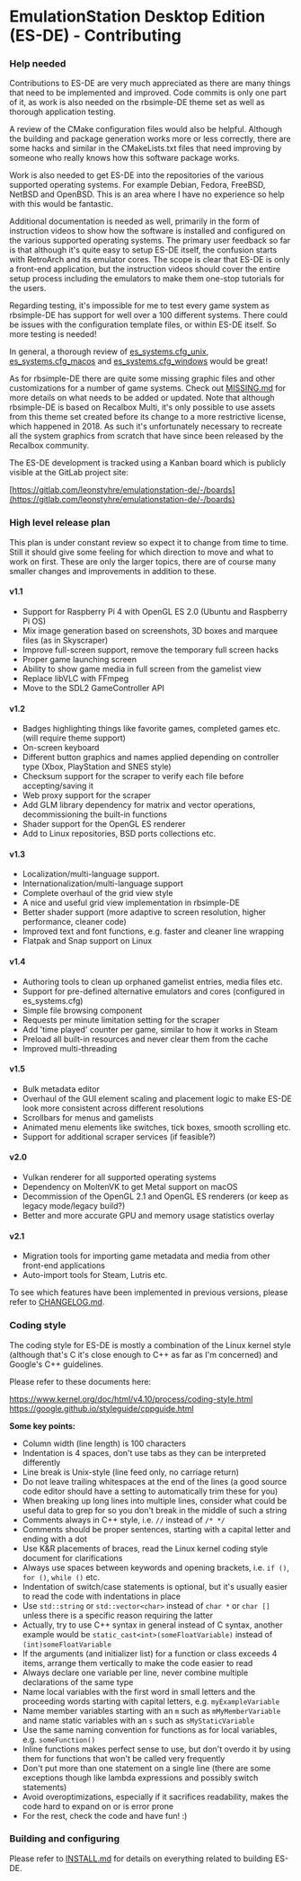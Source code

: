 # EmulationStation Desktop Edition (ES-DE) - Contributing

### Help needed

Contributions to ES-DE are very much appreciated as there are many things that need to be implemented and improved. Code commits is only one part of it, as work is also needed on the rbsimple-DE theme set as well as thorough application testing.

A review of the CMake configuration files would also be helpful. Although the building and package generation works more or less correctly, there are some hacks and similar in the CMakeLists.txt files that need improving by someone who really knows how this software package works.

Work is also needed to get ES-DE into the repositories of the various supported operating systems. For example Debian, Fedora, FreeBSD, NetBSD and OpenBSD. This is an area where I have no experience so help with this would be fantastic.

Additional documentation is needed as well, primarily in the form of instruction videos to show how the software is installed and configured on the various supported operating systems. The primary user feedback so far is that although it's quite easy to setup ES-DE itself, the confusion starts with RetroArch and its emulator cores. The scope is clear that ES-DE is only a front-end application, but the instruction videos should cover the entire setup process including the emulators to make them one-stop tutorials for the users.

Regarding testing, it's impossible for me to test every game system as rbsimple-DE has support for well over a 100 different systems. There could be issues with the configuration template files, or within ES-DE itself. So more testing is needed!

In general, a thorough review of [es_systems.cfg_unix](resources/templates/es_systems.cfg_unix), [es_systems.cfg_macos](resources/templates/es_systems.cfg_macos) and [es_systems.cfg_windows](resources/templates/es_systems.cfg_windows) would be great!

As for rbsimple-DE there are quite some missing graphic files and other customizations for a number of game systems. Check out [MISSING.md](themes/rbsimple-DE/MISSING.md) for more details on what needs to be added or updated. Note that although rbsimple-DE is based on Recalbox Multi, it's only possible to use assets from this theme set created before its change to a more restrictive license, which happened in 2018. As such it's unfortunately necessary to recreate all the system graphics from scratch that have since been released by the Recalbox community.

The ES-DE development is tracked using a Kanban board which is publicly visible at the GitLab project site:

[https://gitlab.com/leonstyhre/emulationstation-de/-/boards](https://gitlab.com/leonstyhre/emulationstation-de/-/boards)

### High level release plan

This plan is under constant review so expect it to change from time to time. Still it should give some feeling for which direction to move and what to work on first. These are only the larger topics, there are of course many smaller changes and improvements in addition to these.

#### v1.1

* Support for Raspberry Pi 4 with OpenGL ES 2.0 (Ubuntu and Raspberry Pi OS)
* Mix image generation based on screenshots, 3D boxes and marquee files (as in Skyscraper)
* Improve full-screen support, remove the temporary full screen hacks
* Proper game launching screen
* Ability to show game media in full screen from the gamelist view
* Replace libVLC with FFmpeg
* Move to the SDL2 GameController API

#### v1.2

* Badges highlighting things like favorite games, completed games etc. (will require theme support)
* On-screen keyboard
* Different button graphics and names applied depending on controller type (Xbox, PlayStation and SNES style)
* Checksum support for the scraper to verify each file before accepting/saving it
* Web proxy support for the scraper
* Add GLM library dependency for matrix and vector operations, decommissioning the built-in functions
* Shader support for the OpenGL ES renderer
* Add to Linux repositories, BSD ports collections etc.

#### v1.3

* Localization/multi-language support.
* Internationalization/multi-language support
* Complete overhaul of the grid view style
* A nice and useful grid view implementation in rbsimple-DE
* Better shader support (more adaptive to screen resolution, higher performance, cleaner code)
* Improved text and font functions, e.g. faster and cleaner line wrapping
* Flatpak and Snap support on Linux

#### v1.4

* Authoring tools to clean up orphaned gamelist entries, media files etc.
* Support for pre-defined alternative emulators and cores (configured in es_systems.cfg)
* Simple file browsing component
* Requests per minute limitation setting for the scraper
* Add 'time played' counter per game, similar to how it works in Steam
* Preload all built-in resources and never clear them from the cache
* Improved multi-threading

#### v1.5

* Bulk metadata editor
* Overhaul of the GUI element scaling and placement logic to make ES-DE look more consistent across different resolutions
* Scrollbars for menus and gamelists
* Animated menu elements like switches, tick boxes, smooth scrolling etc.
* Support for additional scraper services (if feasible?)

#### v2.0

* Vulkan renderer for all supported operating systems
* Dependency on MoltenVK to get Metal support on macOS
* Decommission of the OpenGL 2.1 and OpenGL ES renderers (or keep as legacy mode/legacy build?)
* Better and more accurate GPU and memory usage statistics overlay

#### v2.1

* Migration tools for importing game metadata and media from other front-end applications
* Auto-import tools for Steam, Lutris etc.

To see which features have been implemented in previous versions, please refer to [CHANGELOG.md](CHANGELOG.md).

### Coding style

The coding style for ES-DE is mostly a combination of the Linux kernel style (although that's C it's close enough to C++ as far as I'm concerned) and Google's C++ guidelines.

Please refer to these documents here:

https://www.kernel.org/doc/html/v4.10/process/coding-style.html \
https://google.github.io/styleguide/cppguide.html

**Some key points:**

* Column width (line length) is 100 characters
* Indentation is 4 spaces, don't use tabs as they can be interpreted differently
* Line break is Unix-style (line feed only, no carriage return)
* Do not leave trailing whitespaces at the end of the lines (a good source code editor should have a setting to automatically trim these for you)
* When breaking up long lines into multiple lines, consider what could be useful data to grep for so you don't break in the middle of such a string
* Comments always in C++ style, i.e. `//` instead of `/* */`
* Comments should be proper sentences, starting with a capital letter and ending with a dot
* Use K&R placements of braces, read the Linux kernel coding style document for clarifications
* Always use spaces between keywords and opening brackets, i.e. `if ()`, `for ()`, `while ()` etc.
* Indentation of switch/case statements is optional, but it's usually easier to read the code with indentations in place
* Use `std::string` or `std::vector<char>` instead of `char *` or `char []` unless there is a specific reason requiring the latter
* Actually, try to use C++ syntax in general instead of C syntax, another example would be `static_cast<int>(someFloatVariable)` instead of `(int)someFloatVariable`
* If the arguments (and initializer list) for a function or class exceeds 4 items, arrange them vertically to make the code easier to read
* Always declare one variable per line, never combine multiple declarations of the same type
* Name local variables with the first word in small letters and the proceeding words starting with capital letters, e.g. `myExampleVariable`
* Name member variables starting with an `m` such as `mMyMemberVariable` and name static variables with an `s` such as `sMyStaticVariable`
* Use the same naming convention for functions as for local variables, e.g. `someFunction()`
* Inline functions makes perfect sense to use, but don't overdo it by using them for functions that won't be called very frequently
* Don't put more than one statement on a single line (there are some exceptions though like lambda expressions and possibly switch statements)
* Avoid overoptimizations, especially if it sacrifices readability, makes the code hard to expand on or is error prone
* For the rest, check the code and have fun! :)

### Building and configuring

Please refer to [INSTALL.md](INSTALL.md) for details on everything related to building ES-DE.
